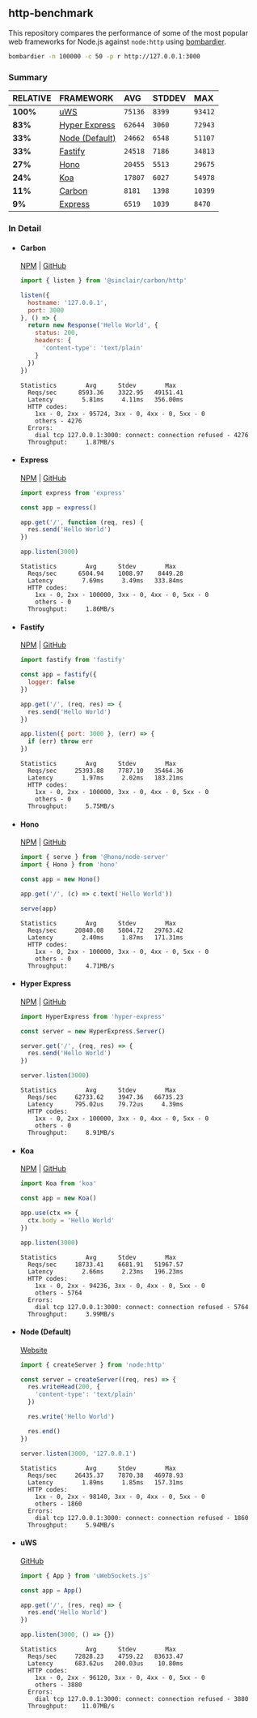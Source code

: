 ## http-benchmark

This repository compares the performance of some of the most popular web frameworks for Node.js against `node:http` using [bombardier](https://github.com/codesenberg/bombardier).

```bash
bombardier -n 100000 -c 50 -p r http://127.0.0.1:3000
```

### Summary

| RELATIVE | FRAMEWORK | AVG | STDDEV | MAX |
| :--- | :--- | :--- | :--- | :--- |
| **100%** | [uWS](#uws) | `75136` | `8399` | `93412` |
| **83%** | [Hyper Express](#hyper-express) | `62644` | `3060` | `72943` |
| **33%** | [Node (Default)](#node-default) | `24662` | `6548` | `51107` |
| **33%** | [Fastify](#fastify) | `24518` | `7186` | `34813` |
| **27%** | [Hono](#hono) | `20455` | `5513` | `29675` |
| **24%** | [Koa](#koa) | `17807` | `6027` | `54978` |
| **11%** | [Carbon](#carbon) | `8181` | `1398` | `10399` |
| **9%** | [Express](#express) | `6519` | `1039` | `8470` |


### In Detail

- #### Carbon
  [NPM](https://npmjs.com/@sinclair/carbon) | [GitHub](https://github.com/sinclairzx81/carbon)
  ```js
  import { listen } from '@sinclair/carbon/http'

  listen({
    hostname: '127.0.0.1',
    port: 3000
  }, () => {
    return new Response('Hello World', {
      status: 200,
      headers: {
        'content-type': 'text/plain'
      }
    })
  })
  ```

  ```
  Statistics        Avg      Stdev        Max
    Reqs/sec      8593.36    3322.95   49151.41
    Latency        5.81ms     4.11ms   356.00ms
    HTTP codes:
      1xx - 0, 2xx - 95724, 3xx - 0, 4xx - 0, 5xx - 0
      others - 4276
    Errors:
      dial tcp 127.0.0.1:3000: connect: connection refused - 4276
    Throughput:     1.87MB/s
  ```

- #### Express
  [NPM](https://npmjs.com/express) | [GitHub](https://github.com/expressjs/express)
  ```js
  import express from 'express'

  const app = express()

  app.get('/', function (req, res) {
    res.send('Hello World')
  })

  app.listen(3000)
  ```

  ```
  Statistics        Avg      Stdev        Max
    Reqs/sec      6504.94    1008.97    8449.28
    Latency        7.69ms     3.49ms   333.84ms
    HTTP codes:
      1xx - 0, 2xx - 100000, 3xx - 0, 4xx - 0, 5xx - 0
      others - 0
    Throughput:     1.86MB/s
  ```

- #### Fastify
  [NPM](https://npmjs.com/fastify) | [GitHub](https://github.com/fastify/fastify)
  ```js
  import fastify from 'fastify'

  const app = fastify({
    logger: false
  })

  app.get('/', (req, res) => {
    res.send('Hello World')
  })

  app.listen({ port: 3000 }, (err) => {
    if (err) throw err
  })
  ```

  ```
  Statistics        Avg      Stdev        Max
    Reqs/sec     25393.88    7787.10   35464.36
    Latency        1.97ms     2.02ms   183.21ms
    HTTP codes:
      1xx - 0, 2xx - 100000, 3xx - 0, 4xx - 0, 5xx - 0
      others - 0
    Throughput:     5.75MB/s
  ```

- #### Hono
  [NPM](https://npmjs.com/hono) | [GitHub](https://github.com/honojs/hono)
  ```js
  import { serve } from '@hono/node-server'
  import { Hono } from 'hono'

  const app = new Hono()

  app.get('/', (c) => c.text('Hello World'))

  serve(app)
  ```

  ```
  Statistics        Avg      Stdev        Max
    Reqs/sec     20840.08    5804.72   29763.42
    Latency        2.40ms     1.87ms   171.31ms
    HTTP codes:
      1xx - 0, 2xx - 100000, 3xx - 0, 4xx - 0, 5xx - 0
      others - 0
    Throughput:     4.71MB/s
  ```

- #### Hyper Express
  [NPM](https://npmjs.com/hyper-express) | [GitHub](https://github.com/kartikk221/hyper-express)
  ```js
  import HyperExpress from 'hyper-express'

  const server = new HyperExpress.Server()

  server.get('/', (req, res) => {
    res.send('Hello World')
  })

  server.listen(3000)
  ```

  ```
  Statistics        Avg      Stdev        Max
    Reqs/sec     62733.62    3947.36   66735.23
    Latency      795.02us    79.72us     4.39ms
    HTTP codes:
      1xx - 0, 2xx - 100000, 3xx - 0, 4xx - 0, 5xx - 0
      others - 0
    Throughput:     8.91MB/s
  ```

- #### Koa
  [NPM](https://npmjs.com/koa) | [GitHub](https://github.com/koajs/koa)
  ```js
  import Koa from 'koa'

  const app = new Koa()

  app.use(ctx => {
    ctx.body = 'Hello World'
  })

  app.listen(3000)
  ```

  ```
  Statistics        Avg      Stdev        Max
    Reqs/sec     18733.41    6681.91   51967.57
    Latency        2.66ms     2.23ms   196.23ms
    HTTP codes:
      1xx - 0, 2xx - 94236, 3xx - 0, 4xx - 0, 5xx - 0
      others - 5764
    Errors:
      dial tcp 127.0.0.1:3000: connect: connection refused - 5764
    Throughput:     3.99MB/s
  ```

- #### Node (Default)
  [Website](https://nodejs.org/api/http.html)
  ```js
  import { createServer } from 'node:http'

  const server = createServer((req, res) => {
    res.writeHead(200, {
      'content-type': 'text/plain'
    })

    res.write('Hello World')

    res.end()
  })

  server.listen(3000, '127.0.0.1')
  ```

  ```
  Statistics        Avg      Stdev        Max
    Reqs/sec     26435.37    7870.38   46978.93
    Latency        1.89ms     1.85ms   157.31ms
    HTTP codes:
      1xx - 0, 2xx - 98140, 3xx - 0, 4xx - 0, 5xx - 0
      others - 1860
    Errors:
      dial tcp 127.0.0.1:3000: connect: connection refused - 1860
    Throughput:     5.94MB/s
  ```

- #### uWS
  [GitHub](https://github.com/uNetworking/uWebSockets.js)
  ```js
  import { App } from 'uWebSockets.js'

  const app = App()

  app.get('/', (res, req) => {
    res.end('Hello World')
  })

  app.listen(3000, () => {})
  ```

  ```
  Statistics        Avg      Stdev        Max
    Reqs/sec     72828.23    4759.22   83633.47
    Latency      683.62us   200.03us    10.80ms
    HTTP codes:
      1xx - 0, 2xx - 96120, 3xx - 0, 4xx - 0, 5xx - 0
      others - 3880
    Errors:
      dial tcp 127.0.0.1:3000: connect: connection refused - 3880
    Throughput:    11.07MB/s
  ```



